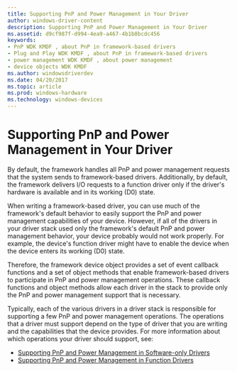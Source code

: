 ```yaml
---
title: Supporting PnP and Power Management in Your Driver
author: windows-driver-content
description: Supporting PnP and Power Management in Your Driver
ms.assetid: d9cf987f-d994-4ea9-a467-4b1b8bcdc456
keywords:
- PnP WDK KMDF , about PnP in framework-based drivers
- Plug and Play WDK KMDF , about PnP in framework-based drivers
- power management WDK KMDF , about power management
- device objects WDK KMDF
ms.author: windowsdriverdev
ms.date: 04/20/2017
ms.topic: article
ms.prod: windows-hardware
ms.technology: windows-devices
---
```


# Supporting PnP and Power Management in Your Driver


By default, the framework handles all PnP and power management requests that the system sends to framework-based drivers. Additionally, by default, the framework delivers I/O requests to a function driver only if the driver's hardware is available and in its working (D0) state.

When writing a framework-based driver, you can use much of the framework's default behavior to easily support the PnP and power management capabilities of your device. However, if all of the drivers in your driver stack used only the framework's default PnP and power management behavior, your device probably would not work properly. For example, the device's function driver might have to enable the device when the device enters its working (D0) state.

Therefore, the framework device object provides a set of event callback functions and a set of object methods that enable framework-based drivers to participate in PnP and power management operations. These callback functions and object methods allow each driver in the stack to provide only the PnP and power management support that is necessary.

Typically, each of the various drivers in a driver stack is responsible for supporting a few PnP and power management operations. The operations that a driver must support depend on the type of driver that you are writing and the capabilities that the device provides. For more information about which operations your driver should support, see:

-   [Supporting PnP and Power Management in Software-only Drivers](supporting-pnp-and-power-management-in-software-only-drivers.md)
-   [Supporting PnP and Power Management in Function Drivers](supporting-pnp-and-power-management-in-function-drivers.md)

 

 





